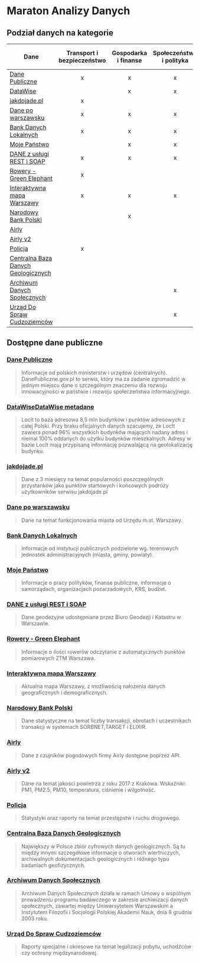 # Maraton Analizy Danych

## Podział danych na kategorie

Dane | Transport i bezpieczeństwo | Gospodarka i finanse | Społeczeństwo i polityka | Środowisko naturalne i rolnictwo
--- | :---: | :---: | :---: | :---: 
[Dane Publiczne](https://github.com/dstawinski/Maraton-Analizy-Danych#dane-publiczne) | x | x | x | x
[DataWise](https://github.com/dstawinski/Maraton-Analizy-Danych#datawise) |  | x | x | x
[jakdojade.pl](https://github.com/dstawinski/Maraton-Analizy-Danych#jakdojadepl) | x |  |  | 
[Dane po warszawsku](https://github.com/dstawinski/Maraton-Analizy-Danych#dane-po-warszawsku) | x | x | x | x 
[Bank Danych Lokalnych](https://github.com/dstawinski/Maraton-Analizy-Danych#bank-danych-lokalnych) | x | x | x | x 
[Moje Państwo](https://github.com/dstawinski/Maraton-Analizy-Danych#moje-pa%C5%84stwo) |  | x | x | 
[DANE z usługi REST i SOAP](https://github.com/dstawinski/Maraton-Analizy-Danych#dane-z-us%C5%82ugi-rest-i-soap) | x | x | x | x 
[Rowery - Green Elephant](https://github.com/dstawinski/Maraton-Analizy-Danych#rowery---green-elephant) | x |  |  | 
[Interaktywna mapa Warszawy](https://github.com/dstawinski/Maraton-Analizy-Danych#interaktywna-mapa-warszawy) | x | x | x | x 
[Narodowy Bank Polski](https://github.com/dstawinski/Maraton-Analizy-Danych#narodowy-bank-polski) |  | x |  | 
[Airly](https://github.com/dstawinski/Maraton-Analizy-Danych#airly) |  |  |  | x 
[Airly v2](https://github.com/dstawinski/Maraton-Analizy-Danych#airly-v2) |  |  |  | x 
[Policja](https://github.com/dstawinski/Maraton-Analizy-Danych#policja) | x |  |  | 
[Centralna Baza Danych Geologicznych](https://github.com/dstawinski/Maraton-Analizy-Danych#centralna-baza-danych-geologicznych) |  |  |  | x 
[Archiwum Danych Społecznych](https://github.com/dstawinski/Maraton-Analizy-Danych#archiwum-danych-spo%C5%82ecznych) |  |  | x | 
[Urząd Do Spraw Cudzoziemców](https://github.com/dstawinski/Maraton-Analizy-Danych#urz%C4%85d-do-spraw-cudzoziemc%C3%B3w) |  |  | x | 

## Dostępne dane publiczne

### [Dane Publiczne](https://danepubliczne.gov.pl/dataset)

> Informacje od polskich ministerstw i urzędów (centralnych). DanePubliczne.gov.pl to serwis, który ma za zadanie zgromadzić w jednym miejscu dane o szczególnym znaczeniu dla rozwoju innowacyjności w państwie i rozwoju społeczeństwa informacyjnego.

### [DataWise](http://api.locit.pl/docs)[DataWise metadane](https://github.com/dstawinski/Maraton-Analizy-Danych/tree/master/DataWise)

> LocIt to baza adresowa 8,5 mln budynków i punktów adresowych z całej Polski. Przy braku oficjalnych danych szacujemy, że LocIt zawiera ponad 96% wszystkich budynków mających nadany adres i niemal 100% oddanych do użytku budynków mieszkalnych. Adresy w bazie LocIt mają przypisaną informację pozwalającą na geolokalizację budynku.

### [jakdojade.pl](https://github.com/dstawinski/Maraton-Analizy-Danych/tree/master/jakdojade.pl)

> Dane z 3 miesięcy na temat popularności poszczególnych przystanków jako punktów startowych i końcowych podróży użytkowników serwisu jakdojade.pl
    
### [Dane po warszawsku](http://www.danepowarszawsku.pl/)

> Dane na temat funkcjonowania miasta od Urzędu m.st. Warszawy.
    
### [Bank Danych Lokalnych](https://bdl.stat.gov.pl/BDL/start)

> Informacje od instytucji publicznych podzielone wg. terenowych jednostek administracyjnych (miasta, gminy, powiaty).
    
### [Moje Państwo](https://mojepanstwo.pl/)

> Informacje o pracy polityków, finanse publiczne, informacje o samorządach, organizacjach pozarzadowych, KRS, budżet.
    
### [DANE z usługi REST i SOAP](http://www.mapa.um.warszawa.pl/files/Dokumentacja_uslug_REST_SOAP_BGiK.pdf)

> Dane geodezyjne udostępniane przez Biuro Geodezji i Katastru w Warszawie. 

### [Rowery - Green Elephant](http://greenelephant.pl/shiny/rowery/)

> Informacje o ilości rowerów odczytanie z automatycznych punktów pomiarowych ZTM Warszawa.

### [Interaktywna mapa Warszawy](http://www.mapa.um.warszawa.pl/mapaApp1/mapa?service=mapa)

> Aktualna mapa Warszawy, z możliwością nałożenia danych geograficznych i demograficznych.
    
### [Narodowy Bank Polski](http://www.nbp.pl/home.aspx?f=/systemplatniczy/dane/dane_statystyczne.html)

> Dane statystyczne na temat liczby transakcji, obrotach i uczestnikach transakcji w systemach SORBNET,TARGET i ELIXIR.
    
### [Airly](https://developer.airly.eu/)

> Dane z czujników pogodowych firmy Airly dostępne poprzez API.
    
### [Airly v2](https://www.kaggle.com/datascienceairly/air-quality-data-from-extensive-network-of-sensors)

> Dane na temat jakości powietrza z roku 2017 z Krakowa. Wskaźniki: PM1, PM2.5, PM10, temperatura, ciśnienie i wilgotność.
    
### [Policja](http://statystyka.policja.pl/)

> Statystyki oraz raporty na temat przestępstw i ruchu drogowego.
    
### [Centralna Baza Danych Geologicznych](https://www.pgi.gov.pl/dane-geologiczne/geologiczne-bazy-danych.html)

> Największy w Polsce zbiór cyfrowych danych geologicznych. Są tu między innymi szczegółowe informacje o otworach wiertniczych, archiwalnych dokumentacjach geologicznych i różnego typu badaniach geofizycznych.
    
### [Archiwum Danych Społecznych](http://www.ads.org.pl/)

> Archiwum Danych Społecznych działa w ramach Umowy o wspólnym prowadzeniu programu badawczego w zakresie archiwizacji danych społecznych, zawartej między Uniwersytetem Warszawskim a Instytutem Filozofii i Socjologii Polskiej Akademii Nauk, dnia 8 grudnia 2003 roku.

### [Urząd Do Spraw Cudzoziemców](https://www.udsc.gov.pl)

> Raporty specjalne i okresowe na temat legalizacji pobytu, uchodźców czy ochrony międzynarodowej.
    

    


